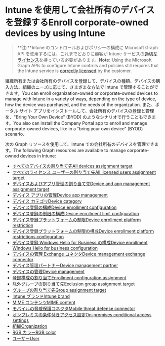 # <a name="enroll-corporate-owned-devices-by-using-intune"></a><span data-ttu-id="d6ee7-101">Intune を使用して会社所有のデバイスを登録する</span><span class="sxs-lookup"><span data-stu-id="d6ee7-101">Enroll corporate-owned devices by using Intune</span></span>

> <span data-ttu-id="d6ee7-102">**注:**Intune のコントロールおよびポリシーの構成に Microsoft Graph API を使用するには、これまでどおりに顧客が Intune サービスの[適切なライセンス](https://www.microsoft.com/ja-JP/cloud-platform/microsoft-intune-pricing)を持っている必要があります。</span><span class="sxs-lookup"><span data-stu-id="d6ee7-102">**Note:** Using the Microsoft Graph APIs to configure Intune controls and policies still requires that the Intune service is [correctly licensed](https://www.microsoft.com/ja-JP/cloud-platform/microsoft-intune-pricing) by the customer.</span></span>

<span data-ttu-id="d6ee7-103">組織所有または会社所有のデバイスを登録して、デバイスの種類、デバイスの購入方法、組織のニーズに応じて、さまざまな方法で Intune で管理することができます。</span><span class="sxs-lookup"><span data-stu-id="d6ee7-103">You can enroll organization-owned or corporate-owned devices to manage with Intune in a variety of ways, depending on the type of device, how the device was purchased, and the needs of the organization.</span></span> <span data-ttu-id="d6ee7-104">また、ポータル サイト アプリをインストールして、会社所有のデバイスの登録と管理を、"Bring Your Own Device" (BYOD) のようなシナリオで行うこともできます。</span><span class="sxs-lookup"><span data-stu-id="d6ee7-104">You also can install the Company Portal app to enroll and manage corporate-owned devices, like in a "bring your own device" (BYOD) scenario.</span></span>

<span data-ttu-id="d6ee7-105">次の Graph リソースを使用して、Intune での会社所有のデバイスを管理できます。</span><span class="sxs-lookup"><span data-stu-id="d6ee7-105">The following Graph resources are available to manage corporate-owned devices in Intune:</span></span>

- [<span data-ttu-id="d6ee7-106">すべてのデバイスの割り当て先</span><span class="sxs-lookup"><span data-stu-id="d6ee7-106">All devices assignment target</span></span>](intune_onboarding_alldevicesassignmenttarget.md)
- [<span data-ttu-id="d6ee7-107">すべてのライセンス ユーザーの割り当て先</span><span class="sxs-lookup"><span data-stu-id="d6ee7-107">All licensed users assignment target</span></span>](intune_onboarding_alllicensedusersassignmenttarget.md)
- [<span data-ttu-id="d6ee7-108">デバイスおよびアプリ管理の割り当て先</span><span class="sxs-lookup"><span data-stu-id="d6ee7-108">Device and app management assignment target</span></span>](intune_onboarding_deviceandappmanagementassignmenttarget.md)
- [<span data-ttu-id="d6ee7-109">デバイス アプリの管理</span><span class="sxs-lookup"><span data-stu-id="d6ee7-109">Device app management</span></span>](intune_onboarding_deviceappmanagement.md)
- [<span data-ttu-id="d6ee7-110">デバイス カテゴリ</span><span class="sxs-lookup"><span data-stu-id="d6ee7-110">Device category</span></span>](intune_onboarding_devicecategory.md)
- [<span data-ttu-id="d6ee7-111">デバイス登録の構成</span><span class="sxs-lookup"><span data-stu-id="d6ee7-111">Device enrollment configuration</span></span>](intune_onboarding_deviceenrollmentconfiguration.md)
- [<span data-ttu-id="d6ee7-112">デバイス登録の制限の構成</span><span class="sxs-lookup"><span data-stu-id="d6ee7-112">Device enrollment limit configuration</span></span>](intune_onboarding_deviceenrollmentlimitconfiguration.md)
- [<span data-ttu-id="d6ee7-113">デバイス登録プラットフォームの制限</span><span class="sxs-lookup"><span data-stu-id="d6ee7-113">Device enrollment platform restriction</span></span>](intune_onboarding_deviceenrollmentplatformrestriction.md)
- [<span data-ttu-id="d6ee7-114">デバイス登録プラットフォームの制限の構成</span><span class="sxs-lookup"><span data-stu-id="d6ee7-114">Device enrollment platform restrictions configuration</span></span>](intune_onboarding_deviceenrollmentplatformrestrictionsconfiguration.md)
- [<span data-ttu-id="d6ee7-115">デバイス登録 Windows Hello for Business の構成</span><span class="sxs-lookup"><span data-stu-id="d6ee7-115">Device enrollment Windows Hello for business configuration</span></span>](intune_onboarding_deviceenrollmentwindowshelloforbusinessconfiguration.md)
- [<span data-ttu-id="d6ee7-116">デバイスの管理 Exchange コネクタ</span><span class="sxs-lookup"><span data-stu-id="d6ee7-116">Device management exchange connector</span></span>](intune_onboarding_devicemanagementexchangeconnector.md)
- [<span data-ttu-id="d6ee7-117">デバイス管理パートナー</span><span class="sxs-lookup"><span data-stu-id="d6ee7-117">Device management partner</span></span>](intune_onboarding_devicemanagementpartner.md)
- [<span data-ttu-id="d6ee7-118">デバイスの管理</span><span class="sxs-lookup"><span data-stu-id="d6ee7-118">Device management</span></span>](intune_onboarding_devicemanagement.md)
- [<span data-ttu-id="d6ee7-119">登録構成の割り当て</span><span class="sxs-lookup"><span data-stu-id="d6ee7-119">Enrollment configuration assignment</span></span>](intune_onboarding_enrollmentconfigurationassignment.md)
- [<span data-ttu-id="d6ee7-120">除外グループの割り当て先</span><span class="sxs-lookup"><span data-stu-id="d6ee7-120">Exclusion group assignment target</span></span>](intune_onboarding_exclusiongroupassignmenttarget.md)
- [<span data-ttu-id="d6ee7-121">グループの割り当て先</span><span class="sxs-lookup"><span data-stu-id="d6ee7-121">Group assignment target</span></span>](intune_onboarding_groupassignmenttarget.md)
- [<span data-ttu-id="d6ee7-122">Intune ブランド</span><span class="sxs-lookup"><span data-stu-id="d6ee7-122">Intune brand</span></span>](intune_onboarding_intunebrand.md)
- [<span data-ttu-id="d6ee7-123">MIME コンテンツ</span><span class="sxs-lookup"><span data-stu-id="d6ee7-123">MIME content</span></span>](intune_onboarding_mimecontent.md)
- [<span data-ttu-id="d6ee7-124">モバイルの脅威保護コネクタ</span><span class="sxs-lookup"><span data-stu-id="d6ee7-124">Mobile threat defense connector</span></span>](intune_onboarding_mobilethreatdefenseconnector.md)
- [<span data-ttu-id="d6ee7-125">オンプレミスの条件付きアクセス設定</span><span class="sxs-lookup"><span data-stu-id="d6ee7-125">On-premises conditional access settings</span></span>](intune_onboarding_onpremisesconditionalaccesssettings.md)
- [<span data-ttu-id="d6ee7-126">組織</span><span class="sxs-lookup"><span data-stu-id="d6ee7-126">Organization</span></span>](intune_onboarding_organization.md)
- [<span data-ttu-id="d6ee7-127">RGB カラー</span><span class="sxs-lookup"><span data-stu-id="d6ee7-127">RGB color</span></span>](intune_onboarding_rgbcolor.md)
- [<span data-ttu-id="d6ee7-128">ユーザー</span><span class="sxs-lookup"><span data-stu-id="d6ee7-128">User</span></span>](intune_onboarding_user.md)
